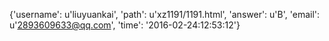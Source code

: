 {'username': u'liuyuankai', 'path': u'xz1191/1191.html', 'answer': u'B', 'email': u'2893609633@qq.com', 'time': '2016-02-24:12:53:12'}